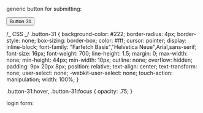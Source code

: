generic button for submitting:

<!-- HTML !-->

<button class="button-31" role="button">Button 31</button>

/_ CSS _/
.button-31 {
background-color: #222;
border-radius: 4px;
border-style: none;
box-sizing: border-box;
color: #fff;
cursor: pointer;
display: inline-block;
font-family: "Farfetch Basis","Helvetica Neue",Arial,sans-serif;
font-size: 16px;
font-weight: 700;
line-height: 1.5;
margin: 0;
max-width: none;
min-height: 44px;
min-width: 10px;
outline: none;
overflow: hidden;
padding: 9px 20px 8px;
position: relative;
text-align: center;
text-transform: none;
user-select: none;
-webkit-user-select: none;
touch-action: manipulation;
width: 100%;
}

.button-31:hover,
.button-31:focus {
opacity: .75;
}

login form:
